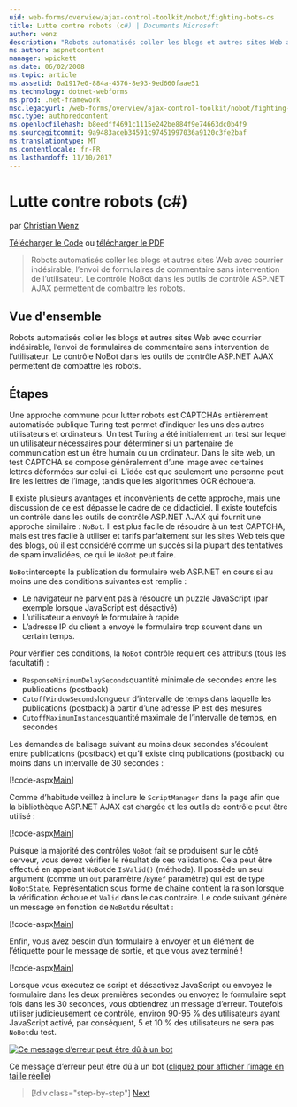 ```yaml
---
uid: web-forms/overview/ajax-control-toolkit/nobot/fighting-bots-cs
title: Lutte contre robots (c#) | Documents Microsoft
author: wenz
description: "Robots automatisés coller les blogs et autres sites Web avec courrier indésirable, l’envoi de formulaires de commentaire sans intervention de l’utilisateur. Le contrôle NoBot dans la Con AJAX ASP.NET..."
ms.author: aspnetcontent
manager: wpickett
ms.date: 06/02/2008
ms.topic: article
ms.assetid: 0a1917e0-884a-4576-8e93-9ed660faae51
ms.technology: dotnet-webforms
ms.prod: .net-framework
msc.legacyurl: /web-forms/overview/ajax-control-toolkit/nobot/fighting-bots-cs
msc.type: authoredcontent
ms.openlocfilehash: b8eedff4691c1115e242be884f9e74663dc0b4f9
ms.sourcegitcommit: 9a9483aceb34591c97451997036a9120c3fe2baf
ms.translationtype: MT
ms.contentlocale: fr-FR
ms.lasthandoff: 11/10/2017
---
```

<a name="fighting-bots-c"></a>Lutte contre robots (c#)
====================
par [Christian Wenz](https://github.com/wenz)

[Télécharger le Code](http://download.microsoft.com/download/9/3/f/93f8daea-bebd-4821-833b-95205389c7d0/NoBot0.cs.zip) ou [télécharger le PDF](http://download.microsoft.com/download/b/6/a/b6ae89ee-df69-4c87-9bfb-ad1eb2b23373/nobot0CS.pdf)

> Robots automatisés coller les blogs et autres sites Web avec courrier indésirable, l’envoi de formulaires de commentaire sans intervention de l’utilisateur. Le contrôle NoBot dans les outils de contrôle ASP.NET AJAX permettent de combattre les robots.


## <a name="overview"></a>Vue d'ensemble

Robots automatisés coller les blogs et autres sites Web avec courrier indésirable, l’envoi de formulaires de commentaire sans intervention de l’utilisateur. Le contrôle NoBot dans les outils de contrôle ASP.NET AJAX permettent de combattre les robots.

## <a name="steps"></a>Étapes

Une approche commune pour lutter robots est CAPTCHAs entièrement automatisée publique Turing test permet d’indiquer les uns des autres utilisateurs et ordinateurs. Un test Turing a été initialement un test sur lequel un utilisateur nécessaires pour déterminer si un partenaire de communication est un être humain ou un ordinateur. Dans le site web, un test CAPTCHA se compose généralement d’une image avec certaines lettres déformées sur celui-ci. L’idée est que seulement une personne peut lire les lettres de l’image, tandis que les algorithmes OCR échouera.

Il existe plusieurs avantages et inconvénients de cette approche, mais une discussion de ce est dépasse le cadre de ce didacticiel. Il existe toutefois un contrôle dans les outils de contrôle ASP.NET AJAX qui fournit une approche similaire : `NoBot`. Il est plus facile de résoudre à un test CAPTCHA, mais est très facile à utiliser et tarifs parfaitement sur les sites Web tels que des blogs, où il est considéré comme un succès si la plupart des tentatives de spam invalidées, ce qui le `NoBot` peut faire.

`NoBot`intercepte la publication du formulaire web ASP.NET en cours si au moins une des conditions suivantes est remplie :

- Le navigateur ne parvient pas à résoudre un puzzle JavaScript (par exemple lorsque JavaScript est désactivé)
- L’utilisateur a envoyé le formulaire à rapide
- L’adresse IP du client a envoyé le formulaire trop souvent dans un certain temps.

Pour vérifier ces conditions, la `NoBot` contrôle requiert ces attributs (tous les facultatif) :

- `ResponseMinimumDelaySeconds`quantité minimale de secondes entre les publications (postback)
- `CutoffWindowSeconds`longueur d’intervalle de temps dans laquelle les publications (postback) à partir d’une adresse IP est des mesures
- `CutoffMaximumInstances`quantité maximale de l’intervalle de temps, en secondes

Les demandes de balisage suivant au moins deux secondes s’écoulent entre publications (postback) et qu’il existe cinq publications (postback) ou moins dans un intervalle de 30 secondes :

[!code-aspx[Main](fighting-bots-cs/samples/sample1.aspx)]

Comme d’habitude veillez à inclure le `ScriptManager` dans la page afin que la bibliothèque ASP.NET AJAX est chargée et les outils de contrôle peut être utilisé :

[!code-aspx[Main](fighting-bots-cs/samples/sample2.aspx)]

Puisque la majorité des contrôles `NoBot` fait se produisent sur le côté serveur, vous devez vérifier le résultat de ces validations. Cela peut être effectué en appelant `NoBot`de `IsValid()` (méthode). Il possède un seul argument (comme un `out` paramètre /`ByRef` paramètre) qui est de type `NoBotState`. Représentation sous forme de chaîne contient la raison lorsque la vérification échoue et `Valid` dans le cas contraire. Le code suivant génère un message en fonction de `NoBot`du résultat :

[!code-aspx[Main](fighting-bots-cs/samples/sample3.aspx)]

Enfin, vous avez besoin d’un formulaire à envoyer et un élément de l’étiquette pour le message de sortie, et que vous avez terminé !

[!code-aspx[Main](fighting-bots-cs/samples/sample4.aspx)]

Lorsque vous exécutez ce script et désactivez JavaScript ou envoyez le formulaire dans les deux premières secondes ou envoyez le formulaire sept fois dans les 30 secondes, vous obtiendrez un message d’erreur. Toutefois utiliser judicieusement ce contrôle, environ 90-95 % des utilisateurs ayant JavaScript activé, par conséquent, 5 et 10 % des utilisateurs ne sera pas `NoBot`du test.


[![Ce message d’erreur peut être dû à un bot](fighting-bots-cs/_static/image2.png)](fighting-bots-cs/_static/image1.png)

Ce message d’erreur peut être dû à un bot ([cliquez pour afficher l’image en taille réelle](fighting-bots-cs/_static/image3.png))

>[!div class="step-by-step"]
[Next](fighting-bots-vb.md)

